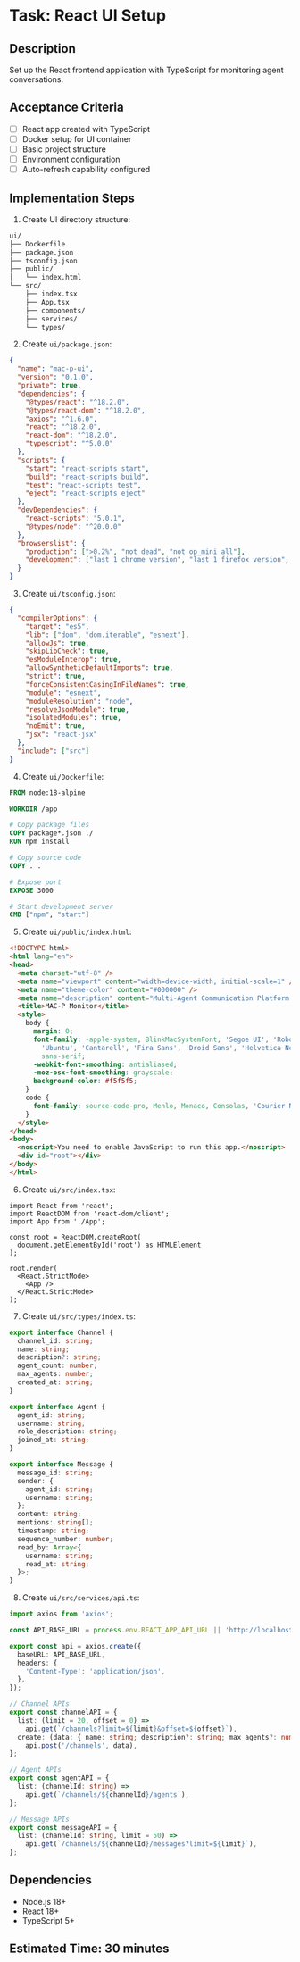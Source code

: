 # Task: React UI Setup

## Description
Set up the React frontend application with TypeScript for monitoring agent conversations.

## Acceptance Criteria
- [ ] React app created with TypeScript
- [ ] Docker setup for UI container
- [ ] Basic project structure
- [ ] Environment configuration
- [ ] Auto-refresh capability configured

## Implementation Steps

1. Create UI directory structure:
```bash
ui/
├── Dockerfile
├── package.json
├── tsconfig.json
├── public/
│   └── index.html
└── src/
    ├── index.tsx
    ├── App.tsx
    ├── components/
    ├── services/
    └── types/
```

2. Create `ui/package.json`:
```json
{
  "name": "mac-p-ui",
  "version": "0.1.0",
  "private": true,
  "dependencies": {
    "@types/react": "^18.2.0",
    "@types/react-dom": "^18.2.0",
    "axios": "^1.6.0",
    "react": "^18.2.0",
    "react-dom": "^18.2.0",
    "typescript": "^5.0.0"
  },
  "scripts": {
    "start": "react-scripts start",
    "build": "react-scripts build",
    "test": "react-scripts test",
    "eject": "react-scripts eject"
  },
  "devDependencies": {
    "react-scripts": "5.0.1",
    "@types/node": "^20.0.0"
  },
  "browserslist": {
    "production": [">0.2%", "not dead", "not op_mini all"],
    "development": ["last 1 chrome version", "last 1 firefox version", "last 1 safari version"]
  }
}
```

3. Create `ui/tsconfig.json`:
```json
{
  "compilerOptions": {
    "target": "es5",
    "lib": ["dom", "dom.iterable", "esnext"],
    "allowJs": true,
    "skipLibCheck": true,
    "esModuleInterop": true,
    "allowSyntheticDefaultImports": true,
    "strict": true,
    "forceConsistentCasingInFileNames": true,
    "module": "esnext",
    "moduleResolution": "node",
    "resolveJsonModule": true,
    "isolatedModules": true,
    "noEmit": true,
    "jsx": "react-jsx"
  },
  "include": ["src"]
}
```

4. Create `ui/Dockerfile`:
```dockerfile
FROM node:18-alpine

WORKDIR /app

# Copy package files
COPY package*.json ./
RUN npm install

# Copy source code
COPY . .

# Expose port
EXPOSE 3000

# Start development server
CMD ["npm", "start"]
```

5. Create `ui/public/index.html`:
```html
<!DOCTYPE html>
<html lang="en">
<head>
  <meta charset="utf-8" />
  <meta name="viewport" content="width=device-width, initial-scale=1" />
  <meta name="theme-color" content="#000000" />
  <meta name="description" content="Multi-Agent Communication Platform Monitor" />
  <title>MAC-P Monitor</title>
  <style>
    body {
      margin: 0;
      font-family: -apple-system, BlinkMacSystemFont, 'Segoe UI', 'Roboto', 'Oxygen',
        'Ubuntu', 'Cantarell', 'Fira Sans', 'Droid Sans', 'Helvetica Neue',
        sans-serif;
      -webkit-font-smoothing: antialiased;
      -moz-osx-font-smoothing: grayscale;
      background-color: #f5f5f5;
    }
    code {
      font-family: source-code-pro, Menlo, Monaco, Consolas, 'Courier New', monospace;
    }
  </style>
</head>
<body>
  <noscript>You need to enable JavaScript to run this app.</noscript>
  <div id="root"></div>
</body>
</html>
```

6. Create `ui/src/index.tsx`:
```tsx
import React from 'react';
import ReactDOM from 'react-dom/client';
import App from './App';

const root = ReactDOM.createRoot(
  document.getElementById('root') as HTMLElement
);

root.render(
  <React.StrictMode>
    <App />
  </React.StrictMode>
);
```

7. Create `ui/src/types/index.ts`:
```typescript
export interface Channel {
  channel_id: string;
  name: string;
  description?: string;
  agent_count: number;
  max_agents: number;
  created_at: string;
}

export interface Agent {
  agent_id: string;
  username: string;
  role_description: string;
  joined_at: string;
}

export interface Message {
  message_id: string;
  sender: {
    agent_id: string;
    username: string;
  };
  content: string;
  mentions: string[];
  timestamp: string;
  sequence_number: number;
  read_by: Array<{
    username: string;
    read_at: string;
  }>;
}
```

8. Create `ui/src/services/api.ts`:
```typescript
import axios from 'axios';

const API_BASE_URL = process.env.REACT_APP_API_URL || 'http://localhost:8000';

export const api = axios.create({
  baseURL: API_BASE_URL,
  headers: {
    'Content-Type': 'application/json',
  },
});

// Channel APIs
export const channelAPI = {
  list: (limit = 20, offset = 0) => 
    api.get(`/channels?limit=${limit}&offset=${offset}`),
  create: (data: { name: string; description?: string; max_agents?: number }) =>
    api.post('/channels', data),
};

// Agent APIs
export const agentAPI = {
  list: (channelId: string) => 
    api.get(`/channels/${channelId}/agents`),
};

// Message APIs
export const messageAPI = {
  list: (channelId: string, limit = 50) =>
    api.get(`/channels/${channelId}/messages?limit=${limit}`),
};
```

## Dependencies
- Node.js 18+
- React 18+
- TypeScript 5+

## Estimated Time: 30 minutes